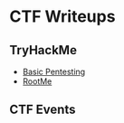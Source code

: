 # CTF Writeups


## TryHackMe
- [Basic Pentesting](TryHackMe/Rooms/Basic-Pentesting/README.md)
- [RootMe](TryHackMe/Rooms/RootMe/README.md)

## CTF Events




